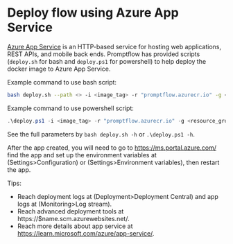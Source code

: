 # Deploy flow using Azure App Service

[Azure App Service](https://learn.microsoft.com/azure/app-service/) is an HTTP-based service for hosting web applications, REST APIs, and mobile back ends.
Promptflow has provided scripts (`deploy.sh` for bash and `deploy.ps1` for powershell) to help deploy the docker image to Azure App Service.

Example command to use bash script:
```bash
bash deploy.sh --path <> -i <image_tag> -r "promptflow.azurecr.io" -g <resource_group>
```

Example command to use powershell script:
```powershell
.\deploy.ps1 -i <image_tag> -r "promptflow.azurecr.io" -g <resource_group>
```

See the full parameters by `bash deploy.sh -h` or `.\deploy.ps1 -h`.

After the app created, you will need to go to https://ms.portal.azure.com/ find the app and set up the environment variables
at (Settings>Configuration) or (Settings>Environment variables), then restart the app.

Tips:
- Reach deployment logs at (Deployment>Deployment Central) and app logs at (Monitoring>Log stream).
- Reach advanced deployment tools at https://$name.scm.azurewebsites.net/.
- Reach more details about app service at https://learn.microsoft.com/azure/app-service/.
